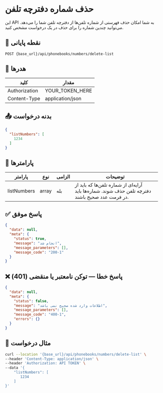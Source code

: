 # حذف شماره دفترچه تلفن
این API به شما امکان حذف فهرستی از شماره تلفن‌ها از دفترچه تلفن شما را می‌دهد. می‌توانید چندین شماره را برای حذف در یک درخواست مشخص کنید.

## 📍 نقطه پایانی

```
POST {base_url}/api/phonebooks/numbers/delete-list
```

## 🧾 هدرها

| کلید | مقدار |
| --- | ----- |
| Authorization | YOUR_TOKEN_HERE |
| Content-Type | application/json |

## 📤 بدنه درخواست

```json
{
  "listNumbers": [
    1234
  ]
}
```

## 📝 پارامترها

| پارامتر | نوع | الزامی | توضیحات                                                           |
| --------- | ---- |----------|-----------------------------------------------------------------------|
| listNumbers | array | بله      | آرایه‌ای از شماره تلفن‌ها که باید از دفترچه تلفن حذف شوند. شماره‌ها باید در فرمت عدد صحیح باشند. |




## ✅ پاسخ موفق

```json
{
  "data": null,
  "meta": {
    "status": true,
    "message": "انجام شد",
    "message_parameters": [],
    "message_code": "200-1"
  }
}
```

## ❌ پاسخ خطا — توکن نامعتبر یا منقضی (401)

```json
{
  "data": null,
  "meta": {
    "status": false,
    "message": "اطلاعات وارد شده صحیح نمی باشد",
    "message_parameters": [],
    "message_code": "400-1",
    "errors": {}
  }
}
```

## 🧪 مثال درخواست

```bash
curl --location '{base_url}/api/phonebooks/numbers/delete-list' \
--header 'Content-Type: application/json' \
--header 'Authorization: API TOKEN' \
--data '{
    "listNumbers": [
       1234
    ]
}'
```
